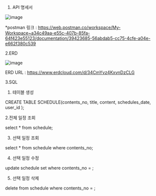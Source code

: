 1. API 명세서


![image](https://github.com/user-attachments/assets/6eede3fd-2b19-4283-a4e5-ffe019dd1586)

*postman 링크 : https://web.postman.co/workspace/My-Workspace~a34c49aa-e55c-407b-85fa-64f423e55123/documentation/39423685-56abdab5-cc75-4cfe-a04e-e662f380c539

2.ERD 


![image](https://github.com/user-attachments/assets/53c14ec3-0f30-4a1a-88c2-e9822418b7ec)




ERD URL : https://www.erdcloud.com/d/34CmYvz4KxvnDzCLG


3.SQL


1. 테이블 생성

 CREATE TABLE SCHEDULE(contents_no,
                               title,
                               content,
                               schedules_date,
                               user_id
                               );

                               
   2.전체 일정 조회

   
   select * from schedule;

   
   3. 선택 일정 조회

   select * from schedule where contents_no;

   
   4. 선택 일정 수정

   
   update schedule set             where contents_no =   ;

   
   5. 선택 일정 삭제

    
  delete from schedule where contents_no =  ;
